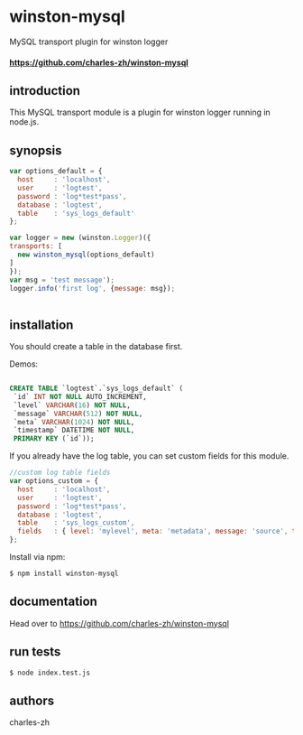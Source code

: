 # winston-mysql
MySQL transport plugin for winston logger

#### <https://github.com/charles-zh/winston-mysql> #

introduction
------------
This MySQL transport module is a plugin for winston logger running in node.js.


synopsis
--------

```js
var options_default = {
  host     : 'localhost',
  user     : 'logtest',
  password : 'log*test*pass',
  database : 'logtest',
  table    : 'sys_logs_default'
};

var logger = new (winston.Logger)({
transports: [
  new winston_mysql(options_default)
]
});
var msg = 'test message');
logger.info('first log', {message: msg});
    
```

installation
------------
You should create a table in the database first.

Demos:
```SQL

CREATE TABLE `logtest`.`sys_logs_default` (
 `id` INT NOT NULL AUTO_INCREMENT,
 `level` VARCHAR(16) NOT NULL,
 `message` VARCHAR(512) NOT NULL,
 `meta` VARCHAR(1024) NOT NULL,
 `timestamp` DATETIME NOT NULL,
 PRIMARY KEY (`id`));

```
If you already have the log table, you can set custom fields for this module.
```js
//custom log table fields
var options_custom = {
  host     : 'localhost',
  user     : 'logtest',
  password : 'log*test*pass',
  database : 'logtest',
  table    : 'sys_logs_custom',
  fields   : { level: 'mylevel', meta: 'metadata', message: 'source', timestamp: 'addDate'}
};

```

Install via npm:

```sh
$ npm install winston-mysql
```

documentation
-------------

Head over to <https://github.com/charles-zh/winston-mysql>

run tests
-------------

```sh
$ node index.test.js
```

authors
-------

charles-zh



